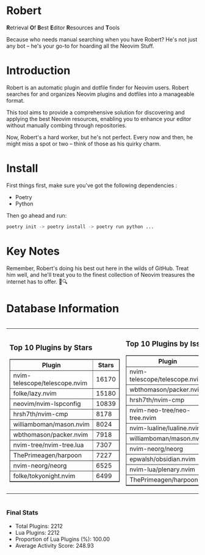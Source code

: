 # Robert

**R**etrieval
**O**f
**B**est
**E**ditor
**R**esources and
**T**ools

Because who needs manual searching when you have Robert?
He's not just any bot – he's your go-to for hoarding all the Neovim Stuff.

# Introduction
Robert is an automatic plugin and dotfile finder for Neovim users. Robert searches for and organizes Neovim plugins and dotfiles into a manageable format.

This tool aims to provide a comprehensive solution for discovering and applying the best Neovim resources, enabling you to enhance your editor without manually combing through repositories.

Now, Robert's a hard worker, but he's not perfect. Every now and then, he might miss a spot or two – think of those as his quirky charm. 

# Install
 First things first, make sure you've got the following dependencies :
  - Poetry 
  - Python 

Then go ahead and run:

```bash
poetry init -> poetry install -> poetry run python ...
```
# Key Notes

Remember, Robert's doing his best out here in the wilds of GitHub. Treat him well, and he'll treat you to the finest collection of Neovim treasures the internet has to offer. 🎩🔍


# Database Information

<div style='display:flex;flex-direction:row;justify-content:space-between;'><table><tr><td><h3>Top 10 Plugins by Stars</h3><table border="1"><tr><th>Plugin</th><th>Stars</th></tr><tr><td>nvim-telescope/telescope.nvim</td><td>16170</td></tr><tr><td>folke/lazy.nvim</td><td>15180</td></tr><tr><td>neovim/nvim-lspconfig</td><td>10839</td></tr><tr><td>hrsh7th/nvim-cmp</td><td>8178</td></tr><tr><td>williamboman/mason.nvim</td><td>8024</td></tr><tr><td>wbthomason/packer.nvim</td><td>7918</td></tr><tr><td>nvim-tree/nvim-tree.lua</td><td>7307</td></tr><tr><td>ThePrimeagen/harpoon</td><td>7227</td></tr><tr><td>nvim-neorg/neorg</td><td>6525</td></tr><tr><td>folke/tokyonight.nvim</td><td>6499</td></tr></table></td><td><h3>Top 10 Plugins by Issues</h3><table border="1"><tr><th>Plugin</th><th>Issues</th></tr><tr><td>nvim-telescope/telescope.nvim</td><td>389</td></tr><tr><td>wbthomason/packer.nvim</td><td>306</td></tr><tr><td>hrsh7th/nvim-cmp</td><td>287</td></tr><tr><td>nvim-neo-tree/neo-tree.nvim</td><td>240</td></tr><tr><td>nvim-lualine/lualine.nvim</td><td>231</td></tr><tr><td>williamboman/mason.nvim</td><td>215</td></tr><tr><td>nvim-neorg/neorg</td><td>186</td></tr><tr><td>epwalsh/obsidian.nvim</td><td>170</td></tr><tr><td>nvim-lua/plenary.nvim</td><td>148</td></tr><tr><td>ThePrimeagen/harpoon</td><td>126</td></tr></table></td><td><h3>Top 10 Plugins by Forks</h3><table border="1"><tr><th>Plugin</th><th>Forks</th></tr><tr><td>neovim/nvim-lspconfig</td><td>2093</td></tr><tr><td>nvim-telescope/telescope.nvim</td><td>845</td></tr><tr><td>nvim-tree/nvim-tree.lua</td><td>611</td></tr><tr><td>nvim-lualine/lualine.nvim</td><td>469</td></tr><tr><td>folke/tokyonight.nvim</td><td>436</td></tr><tr><td>hrsh7th/nvim-cmp</td><td>411</td></tr><tr><td>ThePrimeagen/harpoon</td><td>383</td></tr><tr><td>folke/lazy.nvim</td><td>369</td></tr><tr><td>jackMort/ChatGPT.nvim</td><td>319</td></tr><tr><td>nvimdev/lspsaga.nvim</td><td>289</td></tr></table></td></tr></table></div>

### Final Stats
- Total Plugins: 2212
- Lua Plugins: 2212
- Proportion of Lua Plugins (%): 100.00
- Average Activity Score: 248.93
